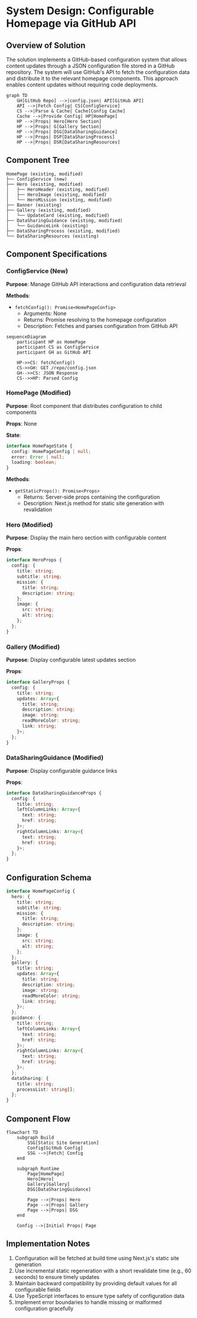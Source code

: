 # System Design: Configurable Homepage via GitHub API

## Overview of Solution

The solution implements a GitHub-based configuration system that allows content updates through a JSON configuration file stored in a GitHub repository. The system will use GitHub's API to fetch the configuration data and distribute it to the relevant homepage components. This approach enables content updates without requiring code deployments.

```mermaid
graph TD
    GH[GitHub Repo] -->|config.json| API[GitHub API]
    API -->|Fetch Config| CS[ConfigService]
    CS -->|Parse & Cache| Cache[Config Cache]
    Cache -->|Provide Config| HP[HomePage]
    HP -->|Props| Hero[Hero Section]
    HP -->|Props| G[Gallery Section]
    HP -->|Props| DSG[DataSharingGuidance]
    HP -->|Props| DSP[DataSharingProcess]
    HP -->|Props| DSR[DataSharingResources]
```

## Component Tree

```
HomePage (existing, modified)
├── ConfigService (new)
├── Hero (existing, modified)
│   ├── HeroHeader (existing, modified)
│   ├── HeroImage (existing, modified)
│   └── HeroMission (existing, modified)
├── Banner (existing)
├── Gallery (existing, modified)
│   └── UpdateCard (existing, modified)
├── DataSharingGuidance (existing, modified)
│   └── GuidanceLink (existing)
├── DataSharingProcess (existing, modified)
└── DataSharingResources (existing)
```

## Component Specifications

### ConfigService (New)
**Purpose**: Manage GitHub API interactions and configuration data retrieval

**Methods**:
- `fetchConfig(): Promise<HomePageConfig>`
  - Arguments: None
  - Returns: Promise resolving to the homepage configuration
  - Description: Fetches and parses configuration from GitHub API

```mermaid
sequenceDiagram
    participant HP as HomePage
    participant CS as ConfigService
    participant GH as GitHub API
    
    HP->>CS: fetchConfig()
    CS->>GH: GET /repo/config.json
    GH-->>CS: JSON Response
    CS-->>HP: Parsed Config
```

### HomePage (Modified)
**Purpose**: Root component that distributes configuration to child components

**Props**: None

**State**:
```typescript
interface HomePageState {
  config: HomePageConfig | null;
  error: Error | null;
  loading: boolean;
}
```

**Methods**:
- `getStaticProps(): Promise<Props>`
  - Returns: Server-side props containing the configuration
  - Description: Next.js method for static site generation with revalidation

### Hero (Modified)
**Purpose**: Display the main hero section with configurable content

**Props**:
```typescript
interface HeroProps {
  config: {
    title: string;
    subtitle: string;
    mission: {
      title: string;
      description: string;
    };
    image: {
      src: string;
      alt: string;
    };
  };
}
```

### Gallery (Modified)
**Purpose**: Display configurable latest updates section

**Props**:
```typescript
interface GalleryProps {
  config: {
    title: string;
    updates: Array<{
      title: string;
      description: string;
      image: string;
      readMoreColor: string;
      link: string;
    }>;
  };
}
```

### DataSharingGuidance (Modified)
**Purpose**: Display configurable guidance links

**Props**:
```typescript
interface DataSharingGuidanceProps {
  config: {
    title: string;
    leftColumnLinks: Array<{
      text: string;
      href: string;
    }>;
    rightColumnLinks: Array<{
      text: string;
      href: string;
    }>;
  };
}
```

## Configuration Schema

```typescript
interface HomePageConfig {
  hero: {
    title: string;
    subtitle: string;
    mission: {
      title: string;
      description: string;
    };
    image: {
      src: string;
      alt: string;
    };
  };
  gallery: {
    title: string;
    updates: Array<{
      title: string;
      description: string;
      image: string;
      readMoreColor: string;
      link: string;
    }>;
  };
  guidance: {
    title: string;
    leftColumnLinks: Array<{
      text: string;
      href: string;
    }>;
    rightColumnLinks: Array<{
      text: string;
      href: string;
    }>;
  };
  dataSharing: {
    title: string;
    processList: string[];
  };
}
```

## Component Flow

```mermaid
flowchart TD
    subgraph Build
        SSG[Static Site Generation]
        Config[GitHub Config]
        SSG -->|Fetch| Config
    end

    subgraph Runtime
        Page[HomePage]
        Hero[Hero]
        Gallery[Gallery]
        DSG[DataSharingGuidance]
        
        Page -->|Props| Hero
        Page -->|Props| Gallery
        Page -->|Props| DSG
    end
    
    Config -->|Initial Props| Page
```

## Implementation Notes

1. Configuration will be fetched at build time using Next.js's static site generation
2. Use incremental static regeneration with a short revalidate time (e.g., 60 seconds) to ensure timely updates
3. Maintain backward compatibility by providing default values for all configurable fields
4. Use TypeScript interfaces to ensure type safety of configuration data
5. Implement error boundaries to handle missing or malformed configuration gracefully
